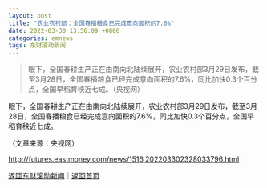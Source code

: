 ```yaml
---
layout: post
title: "农业农村部：全国春播粮食已完成意向面积的7.6%"
date: 2022-03-30 13:56:09 +0800
categories: emnews
tags: 东财滚动新闻
---
```

> 眼下，全国春耕生产正在由南向北陆续展开，农业农村部3月29日发布，截至3月28日，全国春播粮食已经完成意向面积的7.6%，同比加快0.3个百分点，全国早稻育秧近七成。（央视网）

<p>眼下，全国春耕生产正在由南向北陆续展开，农业农村部3月29日发布，截至3月28日，全国春播粮食已经完成意向面积的7.6%，同比加快0.3个百分点，全国早稻育秧近七成。</p><p class="em_media">（文章来源：央视网）</p>

<http://futures.eastmoney.com/news/1516,202203302328033796.html>

[返回东财滚动新闻](//finews.withounder.com/emnews/)｜[返回首页](//finews.withounder.com/)